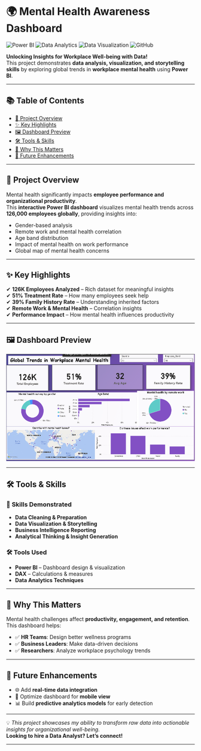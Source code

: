 # 🌍 Mental Health Awareness Dashboard  

![Power BI](https://img.shields.io/badge/Tool-Power%20BI-yellow?logo=powerbi) 
![Data Analytics](https://img.shields.io/badge/Skill-Data%20Analytics-blue) 
![Data Visualization](https://img.shields.io/badge/Skill-Data%20Visualization-brightgreen) 
![GitHub](https://img.shields.io/badge/Hosted%20On-GitHub-black?logo=github)  

**Unlocking Insights for Workplace Well-being with Data!**  
This project demonstrates **data analysis, visualization, and storytelling skills** by exploring global trends in **workplace mental health** using **Power BI**.

---

## 📚 Table of Contents
- [📌 Project Overview](#-project-overview)
- [✨ Key Highlights](#-key-highlights)
- [🖼 Dashboard Preview](#-dashboard-preview)
- [🛠 Tools & Skills](#-tools--skills)
- [📌 Why This Matters](#-why-this-matters)
- [🚀 Future Enhancements](#-future-enhancements)

---

## 📌 Project Overview  
Mental health significantly impacts **employee performance and organizational productivity**.  
This **interactive Power BI dashboard** visualizes mental health trends across **126,000 employees globally**, providing insights into:
- Gender-based analysis
- Remote work and mental health correlation
- Age band distribution
- Impact of mental health on work performance
- Global map of mental health concerns

---

## ✨ Key Highlights  
✔ **126K Employees Analyzed** – Rich dataset for meaningful insights  
✔ **51% Treatment Rate** – How many employees seek help  
✔ **39% Family History Rate** – Understanding inherited factors  
✔ **Remote Work & Mental Health** – Correlation insights  
✔ **Performance Impact** – How mental health influences productivity  

---

## 🖼 Dashboard Preview  
![Mental Health Dashboard](Screenshot%20for%20mental%20health%20issues.png)

---

## 🛠 Tools & Skills  
### 🔑 **Skills Demonstrated**
- **Data Cleaning & Preparation**  
- **Data Visualization & Storytelling**  
- **Business Intelligence Reporting**  
- **Analytical Thinking & Insight Generation**  

### 🛠 **Tools Used**
- **Power BI** – Dashboard design & visualization  
- **DAX** – Calculations & measures  
- **Data Analytics Techniques**  

---

## 📌 Why This Matters  
Mental health challenges affect **productivity, engagement, and retention**.  
This dashboard helps:
- ✅ **HR Teams**: Design better wellness programs  
- ✅ **Business Leaders**: Make data-driven decisions  
- ✅ **Researchers**: Analyze workplace psychology trends  

---

## 🚀 Future Enhancements  
- 🌐 Add **real-time data integration**  
- 📱 Optimize dashboard for **mobile view**  
- 📊 Build **predictive analytics models** for early detection  

---

💡 *This project showcases my ability to transform raw data into actionable insights for organizational well-being.*  
**Looking to hire a Data Analyst? Let’s connect!**  

---
